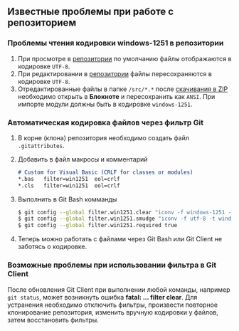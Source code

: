 ﻿## Известные проблемы при работе с репозиторием

### Проблемы чтения кодировки windows-1251 в репозитории

1. При просмотре в [репозитории] по умолчанию файлы отображаются в кодировке `UTF-8`.
2. При редактировании в [репозитории] файлы пересохраняются в кодировке `UTF-8`.
3. Отредактированные файлы в папке `/src/*.*` после [скачивания в ZIP] необходимо открыть в **Блокноте** и пересохранить как `ANSI`. При импорте модули должны быть в кодировке `windows-1251`.

[репозитории]://github.com/bopoh13/StatsOKM/tree/dev/src
[скачивания в ZIP]://github.com/bopoh13/StatsOKM/archive/dev.zip

### Автоматическая кодировка файлов через фильтр Git

1. В корне (клона) репозитория необходимо создать файл `.gitattributes`.
2. Добавить в файл макросы и комментарий
	```markdown
	# Custom for Visual Basic (CRLF for classes or modules)
	*.bas	filter=win1251  eol=crlf
	*.cls	filter=win1251  eol=crlf
	```

3. Выполнить в Git Bash комманды
	```bash
	$ git config --global filter.win1251.clear "iconv -f windows-1251 -t utf-8"
	$ git config --global filter.win1251.smudge "iconv -f utf-8 -t windows-1251"
	$ git config --global filter.win1251.required true
	```

4. Теперь можно работать с файлами через Git Bash или Git Client не заботясь о кодировке.

### Возможные проблемы при использовании фильтра в Git Client

После обновления Git Client при выполнении любой команды, например `git status`, может возникнуть ошибка **fatal: ... filter clear**. Для устранения необходимо отключить фильтры, произвести повторное клонирование репозитория, изменить вручную кодировки у файлов, затем восстановить фильтры.

